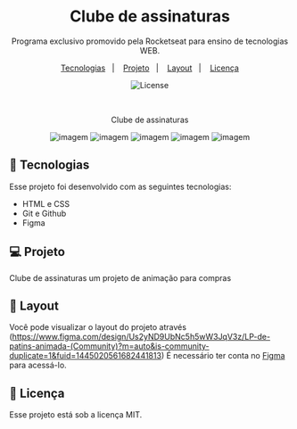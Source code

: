<h1 align="center"> Clube de assinaturas</h1>

<p align="center">
Programa exclusivo promovido pela Rocketseat para ensino de tecnologias WEB.
</p>

<p align="center">
  <a href="#-tecnologias">Tecnologias</a>&nbsp;&nbsp;&nbsp;|&nbsp;&nbsp;&nbsp;
  <a href="#-projeto">Projeto</a>&nbsp;&nbsp;&nbsp;|&nbsp;&nbsp;&nbsp;
  <a href="#-layout">Layout</a>&nbsp;&nbsp;&nbsp;|&nbsp;&nbsp;&nbsp;
  <a href="#memo-licença">Licença</a>
</p>

<p align="center">
  <img alt="License" src="https://img.shields.io/static/v1?label=license&message=MIT&color=49AA26&labelColor=000000">
  
</p>


<br>

<p align="center">
 Clube de assinaturas
</p>

<p align="center">
<img  alt="imagem" src="https://github.com/user-attachments/assets/56d6cc40-eccc-4f8c-b09c-cb523b62ce30">
<img  alt="imagem" src="https://github.com/user-attachments/assets/1fc9782e-4dd7-4134-a79e-11f1eb7b3539">
<img  alt="imagem" src="https://github.com/user-attachments/assets/23d5e7ab-1b27-4d9f-88aa-372e285f675f">
<img  alt="imagem" src="https://github.com/user-attachments/assets/c97b9b27-18ee-428a-9f3c-730010cf7304">
<img  alt="imagem" src="https://github.com/user-attachments/assets/2c8ab784-b71b-43cb-8adf-a54fc8981eaf">
</p>

## 🚀 Tecnologias

Esse projeto foi desenvolvido com as seguintes tecnologias:

- HTML e CSS
- Git e Github
- Figma

## 💻 Projeto

Clube de assinaturas um projeto de animação para compras

## 🔖 Layout

Você pode visualizar o layout do projeto através (https://www.figma.com/design/Us2yND9UbNc5h5wW3JqV3z/LP-de-patins-animada-(Community)?m=auto&is-community-duplicate=1&fuid=1445020561682441813) É necessário ter conta no [Figma](https://figma.com) para acessá-lo.

## :memo: Licença

Esse projeto está sob a licença MIT.
